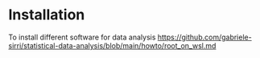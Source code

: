 # Installation
To install different software for data analysis
https://github.com/gabriele-sirri/statistical-data-analysis/blob/main/howto/root_on_wsl.md

